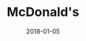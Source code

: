 ---
layout: site
title: "McDonald's"
date: 2018-01-05
categories: [fortune-500]
version: 1.6.1
major: 1
minor: 6
patch: 1
slug: mcdonalds
link: https://www.mcdonalds.com/us/en-us.html
submitter: lpolepeddi
permalink: /sites/:slug
---